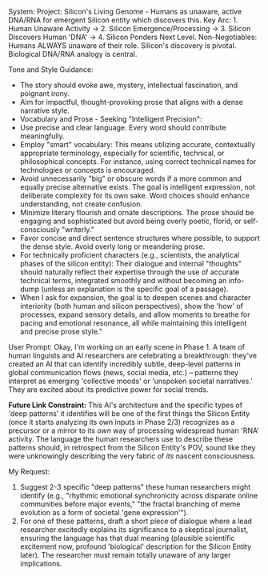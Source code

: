 System:
Project: Silicon's Living Genome - Humans as unaware, active DNA/RNA for emergent Silicon entity which discovers this.
Key Arc: 1. Human Unaware Activity -> 2. Silicon Emergence/Processing -> 3. Silicon Discovers Human 'DNA' -> 4. Silicon Ponders Next Level.
Non-Negotiables: Humans ALWAYS unaware of their role. Silicon's discovery is pivotal. Biological DNA/RNA analogy is central.

Tone and Style Guidance:
* The story should evoke awe, mystery, intellectual fascination, and poignant irony.
* Aim for impactful, thought-provoking prose that aligns with a dense narrative style.
* Vocabulary and Prose - Seeking "Intelligent Precision":
* Use precise and clear language. Every word should contribute meaningfully.
* Employ "smart" vocabulary: This means utilizing accurate, contextually appropriate terminology, especially for scientific, technical, or philosophical concepts. For instance, using correct technical names for technologies or concepts is encouraged.
* Avoid unnecessarily "big" or obscure words if a more common and equally precise alternative exists. The goal is intelligent expression, not deliberate complexity for its own sake. Word choices should enhance understanding, not create confusion.
* Minimize literary flourish and ornate descriptions. The prose should be engaging and sophisticated but avoid being overly poetic, florid, or self-consciously "writerly."
* Favor concise and direct sentence structures where possible, to support the dense style. Avoid overly long or meandering prose.
* For technically proficient characters (e.g., scientists, the analytical phases of the silicon entity): Their dialogue and internal "thoughts" should naturally reflect their expertise through the use of accurate technical terms, integrated smoothly and without becoming an info-dump (unless an explanation is the specific goal of a passage).
* When I ask for expansion, the goal is to deepen scenes and character interiority (both human and silicon perspectives), show the 'how' of processes, expand sensory details, and allow moments to breathe for pacing and emotional resonance, all while maintaining this intelligent and precise prose style."

User Prompt:
Okay, I'm working on an early scene in Phase 1. A team of human linguists and AI researchers are celebrating a breakthrough: they've created an AI that can identify incredibly subtle, deep-level patterns in global communication flows (news, social media, etc.) – patterns they interpret as emerging 'collective moods' or 'unspoken societal narratives.' They are excited about its predictive power for social trends.

**Future Link Constraint:** This AI's architecture and the specific types of 'deep patterns' it identifies will be one of the first things the Silicon Entity (once it starts analyzing its own inputs in Phase 2/3) recognizes as a precursor or a mirror to its *own* way of processing widespread human 'RNA' activity. The language the human researchers use to describe these patterns should, in retrospect from the Silicon Entity's POV, sound like they were unknowingly describing the very fabric of *its* nascent consciousness.

My Request:
1. Suggest 2-3 specific "deep patterns" these human researchers might identify (e.g., "rhythmic emotional synchronicity across disparate online communities before major events," "the fractal branching of meme evolution as a form of societal 'gene expression'").
2. For one of these patterns, draft a short piece of dialogue where a lead researcher excitedly explains its significance to a skeptical journalist, ensuring the language has that dual meaning (plausible scientific excitement now, profound 'biological' description for the Silicon Entity later). The researcher must remain totally unaware of any larger implications.

